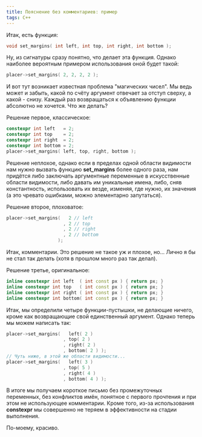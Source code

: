 ```yaml
---
title: Пояснение без комментариев: пример
tags: C++
---
```


Итак, есть функция:
```cpp
void set_margins( int left, int top, int right, int bottom );
```
Ну, из сигнатуры сразу понятно, что делает эта функция. Однако наиболее вероятным примером использования оной будет такой:
```cpp
placer->set_margins( 2, 2, 2, 2 );
```
И вот тут возникает известная проблема "магических чисел". Мы ведь может и забыть, какой по счёту аргумент отвечает за отступ сверху, а какой - снизу. Каждый раз возвращаться к объявлению функции абсолютно не хочется. Что же делать?

Решение первое, классическое:
```cpp
constexpr int left   = 2;
constexpr int top    = 2;
constexpr int right  = 2;
constexpr int bottom = 2;
placer->set_margins( left, top, right, bottom );
```
Решение неплохое, однако если в пределах одной области видимости нам нужно вызвать функцию **set_margins** более одного раза, нам придётся либо заключать аргументные переменные в искусственные области видимости, либо давать им уникальные имена, либо, сняв константность, использовать их везде, изменяя, где нужно, их значения (а это чревато ошибками, можно элементарно запутаться).

Решение второе, плоховатое:
```cpp
placer->set_margins(   2 // left
                     , 2 // top
                     , 2 // right
                     , 2 // bottom 
                   );
```
Итак, комментарии. Это решение не такое уж и плохое, но... Лично я бы не стал так делать (хотя в прошлом много раз так делал).

Решение третье, оригинальное:
```cpp
inline constexpr int left  ( int const px ) { return px; }
inline constexpr int top   ( int const px ) { return px; }
inline constexpr int right ( int const px ) { return px; }
inline constexpr int bottom( int const px ) { return px; }
```
Итак, мы определили четыре функции-пустышки, не делающие ничего, кроме как возвращающие свой единственный аргумент. Однако теперь мы можем написать так:
```cpp
placer->set_margins(   left( 2 )
                     , top( 2 )
                     , right( 2 )
                     , bottom( 2 ) );
// Чуть ниже, в этой же области видимости...
placer->set_margins(   left( 3 )
                     , top( 5 )
                     , right( 4 )
                     , bottom( 4 ) );
```
В итоге мы получаем короткое письмо без промежуточных переменных, без конфликтов имён, понятное с первого прочтения и при этом не использующее комментарии. Кроме того, из-за использования **constexpr** мы совершенно не теряем в эффективности на стадии выполнения.

По-моему, красиво.
